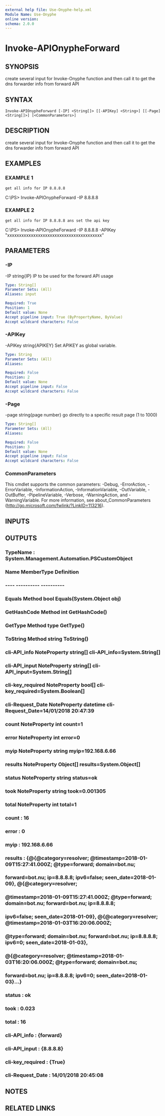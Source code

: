```yaml
---
external help file: Use-Onyphe-help.xml
Module Name: Use-Onyphe
online version:
schema: 2.0.0
---
```


# Invoke-APIOnypheForward

## SYNOPSIS
create several input for Invoke-Onyphe function and then call it to get the dns forwarder info from forward API

## SYNTAX

```
Invoke-APIOnypheForward [-IP] <String[]> [[-APIKey] <String>] [[-Page] <String[]>] [<CommonParameters>]
```

## DESCRIPTION
create several input for Invoke-Onyphe function and then call it to get the dns forwarder info from forward API

## EXAMPLES

### EXAMPLE 1
```
get all info for IP 8.8.8.8
```

C:\PS\> Invoke-APIOnypheForward -IP 8.8.8.8

### EXAMPLE 2
```
get all info for IP 8.8.8.8 ans set the api key
```

C:\PS\> Invoke-APIOnypheForward -IP 8.8.8.8 -APIKey "xxxxxxxxxxxxxxxxxxxxxxxxxxxxxxxxxxxxxxxx"

## PARAMETERS

### -IP
-IP string{IP}
IP to be used for the forward API usage

```yaml
Type: String[]
Parameter Sets: (All)
Aliases: input

Required: True
Position: 1
Default value: None
Accept pipeline input: True (ByPropertyName, ByValue)
Accept wildcard characters: False
```

### -APIKey
-APIKey string{APIKEY}
Set APIKEY as global variable.

```yaml
Type: String
Parameter Sets: (All)
Aliases:

Required: False
Position: 2
Default value: None
Accept pipeline input: False
Accept wildcard characters: False
```

### -Page
-page string{page number}
go directly to a specific result page (1 to 1000)

```yaml
Type: String[]
Parameter Sets: (All)
Aliases:

Required: False
Position: 3
Default value: None
Accept pipeline input: False
Accept wildcard characters: False
```

### CommonParameters
This cmdlet supports the common parameters: -Debug, -ErrorAction, -ErrorVariable, -InformationAction, -InformationVariable, -OutVariable, -OutBuffer, -PipelineVariable, -Verbose, -WarningAction, and -WarningVariable.
For more information, see about_CommonParameters (http://go.microsoft.com/fwlink/?LinkID=113216).

## INPUTS

## OUTPUTS

### TypeName : System.Management.Automation.PSCustomObject
### Name             MemberType   Definition
### ----             ----------   ----------
### Equals           Method       bool Equals(System.Object obj)
### GetHashCode      Method       int GetHashCode()
### GetType          Method       type GetType()
### ToString         Method       string ToString()
### cli-API_info     NoteProperty string[] cli-API_info=System.String[]
### cli-API_input    NoteProperty string[] cli-API_input=System.String[]
### cli-key_required NoteProperty bool[] cli-key_required=System.Boolean[]
### cli-Request_Date NoteProperty datetime cli-Request_Date=14/01/2018 20:47:39
### count            NoteProperty int count=1
### error            NoteProperty int error=0
### myip             NoteProperty string myip=192.168.6.66
### results          NoteProperty Object[] results=System.Object[]
### status           NoteProperty string status=ok
### took             NoteProperty string took=0.001305
### total            NoteProperty int total=1
### count            : 16
### error            : 0
### myip             : 192.168.6.66
### results          : {@{@category=resolver; @timestamp=2018-01-09T15:27:41.000Z; @type=forward; domain=bot.nu;
### 			forward=bot.nu; ip=8.8.8.8; ipv6=false; seen_date=2018-01-09}, @{@category=resolver;
### 			@timestamp=2018-01-09T15:27:41.000Z; @type=forward; domain=bot.nu; forward=bot.nu; ip=8.8.8.8;
### 			ipv6=false; seen_date=2018-01-09}, @{@category=resolver; @timestamp=2018-01-03T16:20:06.000Z;
### 			@type=forward; domain=bot.nu; forward=bot.nu; ip=8.8.8.8; ipv6=0; seen_date=2018-01-03},
### 			@{@category=resolver; @timestamp=2018-01-03T16:20:06.000Z; @type=forward; domain=bot.nu;
### 			forward=bot.nu; ip=8.8.8.8; ipv6=0; seen_date=2018-01-03}...}
### status           : ok
### took             : 0.023
### total            : 16
### cli-API_info     : {forward}
### cli-API_input    : {8.8.8.8}
### cli-key_required : {True}
### cli-Request_Date : 14/01/2018 20:45:08
## NOTES

## RELATED LINKS
